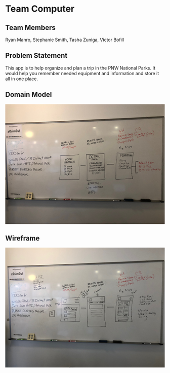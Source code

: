 # Team Computer

## Team Members
Ryan Manro, Stephanie Smith, Tasha Zuniga, Victor Bofill

## Problem Statement
This app is to help organize and plan a trip in the PNW National Parks. It would help you remember needed equipment and information and store it all in one place. 

## Domain Model
![img1](https://github.com/rat-genes/meta/blob/master/domainmodel.jpg)

## Wireframe
![img2](https://github.com/rat-genes/meta/blob/master/wireframe.jpg)
